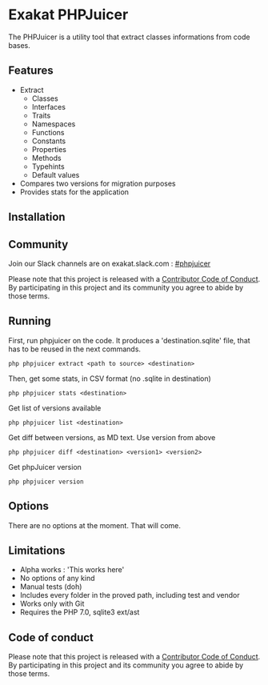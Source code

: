 # Exakat PHPJuicer

The PHPJuicer is a utility tool that extract classes informations from code bases.

## Features

* Extract 
  + Classes
  + Interfaces
  + Traits
  + Namespaces
  + Functions
  + Constants
  + Properties
  + Methods
  + Typehints
  + Default values
* Compares two versions for migration purposes
* Provides stats for the application

## Installation

## Community


Join our Slack channels are on exakat.slack.com : [#phpjuicer](https://www.exakat.io/wp-login.php?action=slack-invitation)

Please note that this project is released with a
[Contributor Code of Conduct](http://contributor-covenant.org/version/1/4/).
By participating in this project and its community you agree to abide by those terms.


## Running

First, run phpjuicer on the code. It produces a 'destination.sqlite' file, that has to be reused in the next commands.

`php phpjuicer extract <path to source> <destination>`

Then, get some stats, in CSV format (no .sqlite in destination)

`php phpjuicer stats <destination>`

Get list of versions available

`php phpjuicer list <destination>`

Get diff between versions, as MD text. Use version from above

`php phpjuicer diff <destination> <version1> <version2>`

Get phpJuicer version

`php phpjuicer version`


## Options

There are no options at the moment. That will come. 

## Limitations

* Alpha works : 'This works here' 
* No options of any kind
* Manual tests (doh)
* Includes every folder in the proved path, including test and vendor
* Works only with Git
* Requires the PHP 7.0, sqlite3 ext/ast

## Code of conduct 

Please note that this project is released with a
[Contributor Code of Conduct](http://contributor-covenant.org/version/1/4/).
By participating in this project and its community you agree to abide by those terms.